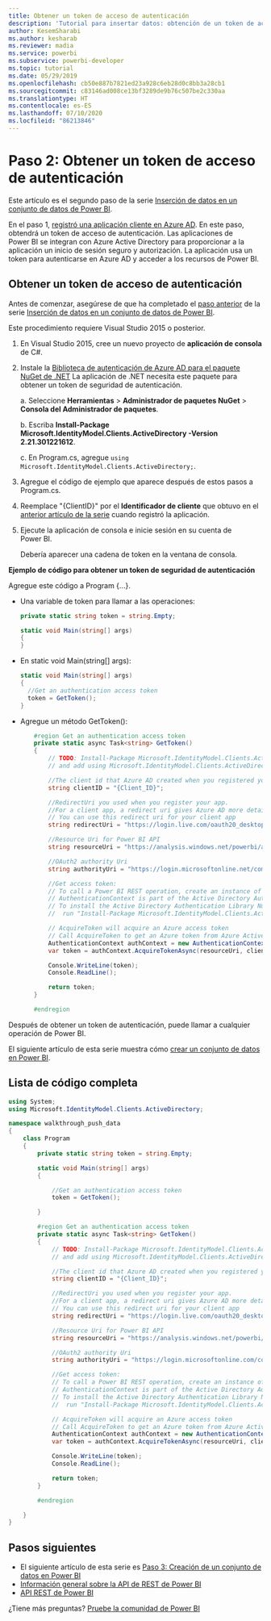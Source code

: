 ```yaml
---
title: Obtener un token de acceso de autenticación
description: 'Tutorial para insertar datos: obtención de un token de acceso de autenticación'
author: KesemSharabi
ms.author: kesharab
ms.reviewer: madia
ms.service: powerbi
ms.subservice: powerbi-developer
ms.topic: tutorial
ms.date: 05/29/2019
ms.openlocfilehash: cb50e887b7821ed23a928c6eb28d0c8bb3a28cb1
ms.sourcegitcommit: c83146ad008ce13bf3289de9b76c507be2c330aa
ms.translationtype: HT
ms.contentlocale: es-ES
ms.lasthandoff: 07/10/2020
ms.locfileid: "86213846"
---
```

# <a name="step-2-get-an-authentication-access-token"></a>Paso 2: Obtener un token de acceso de autenticación

Este artículo es el segundo paso de la serie [Inserción de datos en un conjunto de datos de Power BI](walkthrough-push-data.md).

En el paso 1, [registró una aplicación cliente en Azure AD](../embedded/register-app.md). En este paso, obtendrá un token de acceso de autenticación. Las aplicaciones de Power BI se integran con Azure Active Directory para proporcionar a la aplicación un inicio de sesión seguro y autorización. La aplicación usa un token para autenticarse en Azure AD y acceder a los recursos de Power BI.

## <a name="get-an-authentication-access-token"></a>Obtener un token de acceso de autenticación

Antes de comenzar, asegúrese de que ha completado el [paso anterior](../embedded/register-app.md) de la serie [Inserción de datos en un conjunto de datos de Power BI](walkthrough-push-data.md). 

Este procedimiento requiere Visual Studio 2015 o posterior.

1. En Visual Studio 2015, cree un nuevo proyecto de **aplicación de consola** de C#.

2. Instale la [Biblioteca de autenticación de Azure AD para el paquete NuGet de .NET](https://www.nuget.org/packages/Microsoft.IdentityModel.Clients.ActiveDirectory/2.22.302111727) La aplicación de .NET necesita este paquete para obtener un token de seguridad de autenticación. 

     a. Seleccione **Herramientas** > **Administrador de paquetes NuGet** > **Consola del Administrador de paquetes**.

     b. Escriba **Install-Package Microsoft.IdentityModel.Clients.ActiveDirectory -Version 2.21.301221612**.

     c. En Program.cs, agregue `using Microsoft.IdentityModel.Clients.ActiveDirectory;`.

3. Agregue el código de ejemplo que aparece después de estos pasos a Program.cs.

4. Reemplace "{ClientID}" por el **Identificador de cliente** que obtuvo en el [anterior artículo de la serie](../embedded/register-app.md) cuando registró la aplicación.

5. Ejecute la aplicación de consola e inicie sesión en su cuenta de Power BI. 

   Debería aparecer una cadena de token en la ventana de consola.

**Ejemplo de código para obtener un token de seguridad de autenticación**

Agregue este código a Program {...}.

* Una variable de token para llamar a las operaciones: 
  
  ```csharp
  private static string token = string.Empty;
  
  static void Main(string[] args)
  {
  }
  ```
* En static void Main(string[] args):
  
  ```csharp
  static void Main(string[] args)
  {
    //Get an authentication access token
    token = GetToken();
  }
  ```
* Agregue un método GetToken():

```csharp
       #region Get an authentication access token
       private static async Task<string> GetToken()
       {
           // TODO: Install-Package Microsoft.IdentityModel.Clients.ActiveDirectory -Version 2.21.301221612
           // and add using Microsoft.IdentityModel.Clients.ActiveDirectory

           //The client id that Azure AD created when you registered your client app.
           string clientID = "{Client_ID}";

           //RedirectUri you used when you register your app.
           //For a client app, a redirect uri gives Azure AD more details on the application that it will authenticate.
           // You can use this redirect uri for your client app
           string redirectUri = "https://login.live.com/oauth20_desktop.srf";

           //Resource Uri for Power BI API
           string resourceUri = "https://analysis.windows.net/powerbi/api";

           //OAuth2 authority Uri
           string authorityUri = "https://login.microsoftonline.net/common/";

           //Get access token:
           // To call a Power BI REST operation, create an instance of AuthenticationContext and call AcquireToken
           // AuthenticationContext is part of the Active Directory Authentication Library NuGet package
           // To install the Active Directory Authentication Library NuGet package in Visual Studio,
           //  run "Install-Package Microsoft.IdentityModel.Clients.ActiveDirectory" from the nuget Package Manager Console.

           // AcquireToken will acquire an Azure access token
           // Call AcquireToken to get an Azure token from Azure Active Directory token issuance endpoint
           AuthenticationContext authContext = new AuthenticationContext(authorityUri);
           var token = authContext.AcquireTokenAsync(resourceUri, clientID, new Uri(redirectUri)).Result.AccessToken;

           Console.WriteLine(token);
           Console.ReadLine();

           return token;
       }

       #endregion
```

Después de obtener un token de autenticación, puede llamar a cualquier operación de Power BI.

El siguiente artículo de esta serie muestra cómo [crear un conjunto de datos en Power BI](walkthrough-push-data-create-dataset.md).


## <a name="complete-code-listing"></a>Lista de código completa

```csharp
using System;
using Microsoft.IdentityModel.Clients.ActiveDirectory;

namespace walkthrough_push_data
{
    class Program
    {
        private static string token = string.Empty;

        static void Main(string[] args)
        {

            //Get an authentication access token
            token = GetToken();

        }

        #region Get an authentication access token
        private static async Task<string> GetToken()
        {
            // TODO: Install-Package Microsoft.IdentityModel.Clients.ActiveDirectory -Version 2.21.301221612
            // and add using Microsoft.IdentityModel.Clients.ActiveDirectory

            //The client id that Azure AD created when you registered your client app.
            string clientID = "{Client_ID}";

            //RedirectUri you used when you register your app.
            //For a client app, a redirect uri gives Azure AD more details on the application that it will authenticate.
            // You can use this redirect uri for your client app
            string redirectUri = "https://login.live.com/oauth20_desktop.srf";

            //Resource Uri for Power BI API
            string resourceUri = "https://analysis.windows.net/powerbi/api";

            //OAuth2 authority Uri
            string authorityUri = "https://login.microsoftonline.com/common/";

            //Get access token:
            // To call a Power BI REST operation, create an instance of AuthenticationContext and call AcquireToken
            // AuthenticationContext is part of the Active Directory Authentication Library NuGet package
            // To install the Active Directory Authentication Library NuGet package in Visual Studio,
            //  run "Install-Package Microsoft.IdentityModel.Clients.ActiveDirectory" from the nuget Package Manager Console.

            // AcquireToken will acquire an Azure access token
            // Call AcquireToken to get an Azure token from Azure Active Directory token issuance endpoint
            AuthenticationContext authContext = new AuthenticationContext(authorityUri);
            var token = authContext.AcquireTokenAsync(resourceUri, clientID, new Uri(redirectUri)).Result.AccessToken;

            Console.WriteLine(token);
            Console.ReadLine();

            return token;
        }

        #endregion

    }
}
```



## <a name="next-steps"></a>Pasos siguientes

* El siguiente artículo de esta serie es [Paso 3: Creación de un conjunto de datos en Power BI](walkthrough-push-data-create-dataset.md)
* [Información general sobre la API de REST de Power BI](overview-of-power-bi-rest-api.md)  
* [API REST de Power BI](https://docs.microsoft.com/rest/api/power-bi/)  

¿Tiene más preguntas? [Pruebe la comunidad de Power BI](https://community.powerbi.com/)